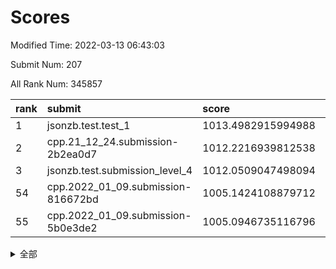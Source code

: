 # Scores

Modified Time: 2022-03-13 06:43:03

Submit Num: 207

All Rank Num: 345857

| rank |               submit               |       score        |       sigma        | pk_num |
| :--- | :--------------------------------- | :----------------- | :----------------- | :----- |
| 1    | jsonzb.test.test_1                 | 1013.4982915994988 | 0.8377172279759544 | 6686   |
| 2    | cpp.21_12_24.submission-2b2ea0d7   | 1012.2216939812538 | 0.7818933785531922 | 6682   |
| 3    | jsonzb.test.submission_level_4     | 1012.0509047498094 | 0.7944505504730014 | 6685   |
| 54   | cpp.2022_01_09.submission-816672bd | 1005.1424108879712 | 0.7163465270517351 | 6681   |
| 55   | cpp.2022_01_09.submission-5b0e3de2 | 1005.0946735116796 | 0.7054320072416875 | 6685   |


<details>
<summary>全部</summary>

| rank |                 submit                 |       score        |       sigma        | pk_num |
| :--- | :------------------------------------- | :----------------- | :----------------- | :----- |
| 1    | jsonzb.test.test_1                     | 1013.4982915994988 | 0.8377172279759544 | 6686   |
| 2    | cpp.21_12_24.submission-2b2ea0d7       | 1012.2216939812538 | 0.7818933785531922 | 6682   |
| 3    | jsonzb.test.submission_level_4         | 1012.0509047498094 | 0.7944505504730014 | 6685   |
| 4    | gobigger.level_3.submission_level_3_16 | 1011.6908916201886 | 0.7738357043704189 | 6685   |
| 5    | gobigger.level_3.submission_level_3_15 | 1011.6210784501664 | 0.7536812312325458 | 6682   |
| 6    | gobigger.level_3.submission_level_3_20 | 1011.5768559403883 | 0.8014937130024813 | 6679   |
| 7    | gobigger.level_3.submission_level_3_21 | 1011.5179732818775 | 0.7721503888444695 | 6681   |
| 8    | gobigger.level_3.submission_level_3_6  | 1011.4586049007219 | 0.8030155217363795 | 6687   |
| 9    | gobigger.level_3.submission_level_3_9  | 1011.3689119418723 | 0.7632940876016214 | 6683   |
| 10   | gobigger.level_3.submission_level_3_36 | 1010.7315064542338 | 0.7629642870443788 | 6685   |
| 11   | gobigger.level_3.submission_level_3_29 | 1010.7161887255922 | 0.7569582172396431 | 6682   |
| 12   | gobigger.level_3.submission_level_3_0  | 1010.6459569916806 | 0.767574415088428  | 6680   |
| 13   | gobigger.level_3.submission_level_3_4  | 1010.6407639827751 | 0.7561163012787102 | 6686   |
| 14   | gobigger.level_3.submission_level_3_27 | 1010.6286321207834 | 0.7833722922610061 | 6688   |
| 15   | gobigger.level_3.submission_level_3_39 | 1010.6027193011848 | 0.7578317089821429 | 6686   |
| 16   | gobigger.level_3.submission_level_3_19 | 1010.4653902867841 | 0.767803512876916  | 6686   |
| 17   | gobigger.level_3.submission_level_3_13 | 1010.3753570530273 | 0.7672027445696232 | 6679   |
| 18   | gobigger.level_3.submission_level_3_22 | 1010.3719478130632 | 0.7481403747970851 | 6680   |
| 19   | gobigger.level_3.submission_level_3_41 | 1010.3018052802533 | 0.7693770395910333 | 6686   |
| 20   | gobigger.level_3.submission_level_3_34 | 1010.2706748243035 | 0.7988958728833984 | 6683   |
| 21   | gobigger.level_3.submission_level_3_42 | 1010.2010318143024 | 0.7834037553332523 | 6685   |
| 22   | gobigger.level_3.submission_level_3_24 | 1010.0951353827818 | 0.7409083555877274 | 6690   |
| 23   | gobigger.level_3.submission_level_3_33 | 1010.0428606294101 | 0.7767325223249493 | 6684   |
| 24   | gobigger.level_3.submission_level_3_26 | 1010.0412440158152 | 0.7613049675538885 | 6688   |
| 25   | gobigger.level_3.submission_level_3_30 | 1010.0408446080505 | 0.7519464386857142 | 6676   |
| 26   | gobigger.level_3.submission_level_3_35 | 1010.0366855705687 | 0.7612194228451111 | 6684   |
| 27   | gobigger.level_3.submission_level_3_28 | 1010.0092180781281 | 0.7544216577156586 | 6687   |
| 28   | gobigger.level_3.submission_level_3_47 | 1010.0054854739575 | 0.735948212988351  | 6679   |
| 29   | gobigger.level_3.submission_level_3_10 | 1009.8861693359903 | 0.7556043365922734 | 6683   |
| 30   | gobigger.level_3.submission_level_3_31 | 1009.8092815002159 | 0.7534589920121328 | 6685   |
| 31   | gobigger.level_3.submission_level_3_23 | 1009.7881097300495 | 0.7482691538864612 | 6678   |
| 32   | gobigger.level_3.submission_level_3_25 | 1009.7792272361665 | 0.7502514295479058 | 6686   |
| 33   | gobigger.level_3.submission_level_3_45 | 1009.736655420033  | 0.7619855494022526 | 6690   |
| 34   | gobigger.level_3.submission_level_3_32 | 1009.7104515949105 | 0.7817029064597862 | 6684   |
| 35   | gobigger.level_3.submission_level_3_48 | 1009.681685929034  | 0.7425327441025982 | 6684   |
| 36   | gobigger.level_3.submission_level_3_7  | 1009.6675822852092 | 0.7317425247894705 | 6685   |
| 37   | gobigger.level_3.submission_level_3_11 | 1009.6611320766435 | 0.7486689245564959 | 6681   |
| 38   | gobigger.level_3.submission_level_3_12 | 1009.5936371745476 | 0.7577345325027143 | 6683   |
| 39   | gobigger.level_3.submission_level_3_44 | 1009.5792137529592 | 0.7503776595862564 | 6680   |
| 40   | gobigger.level_3.submission_level_3_5  | 1009.5479010405522 | 0.7816245048399248 | 6680   |
| 41   | gobigger.level_3.submission_level_3_1  | 1009.4911602935291 | 0.7529110635888692 | 6680   |
| 42   | gobigger.level_3.submission_level_3_40 | 1009.3518301410459 | 0.7384969016908347 | 6682   |
| 43   | gobigger.level_3.submission_level_3_43 | 1009.2775089890215 | 0.7679793201090251 | 6687   |
| 44   | gobigger.level_3.submission_level_3_37 | 1009.1589226328736 | 0.7589328030368866 | 6682   |
| 45   | gobigger.level_3.submission_level_3_2  | 1009.1498833990582 | 0.7521735292607068 | 6684   |
| 46   | gobigger.level_3.submission_level_3_46 | 1009.0265842809622 | 0.7346116330956782 | 6684   |
| 47   | gobigger.level_3.submission_level_3_8  | 1009.0135102710537 | 0.7533787618274176 | 6679   |
| 48   | gobigger.level_3.submission_level_3_14 | 1008.8515834645923 | 0.7435642934814388 | 6684   |
| 49   | gobigger.level_3.submission_level_3_49 | 1008.8224981824646 | 0.7440588362889474 | 6680   |
| 50   | gobigger.level_3.submission_level_3_18 | 1008.6789105759502 | 0.7360671355244871 | 6689   |
| 51   | gobigger.level_3.submission_level_3_3  | 1008.4380231919332 | 0.7315204599436809 | 6683   |
| 52   | gobigger.level_3.submission_level_3_38 | 1008.1723811866875 | 0.7338897095747728 | 6683   |
| 53   | gobigger.level_3.submission_level_3_17 | 1007.8988875635554 | 0.74750266932398   | 6686   |
| 54   | cpp.2022_01_09.submission-816672bd     | 1005.1424108879712 | 0.7163465270517351 | 6681   |
| 55   | cpp.2022_01_09.submission-5b0e3de2     | 1005.0946735116796 | 0.7054320072416875 | 6685   |
| 56   | gobigger.level_1.submission_level_1_36 | 1004.8753895256415 | 0.7049807825338834 | 6688   |
| 57   | gobigger.level_1.submission_level_1_0  | 1004.8152605285097 | 0.7196717467322217 | 6682   |
| 58   | gobigger.level_1.submission_level_1_34 | 1004.4319941296282 | 0.7317270967874572 | 6677   |
| 59   | gobigger.level_1.submission_level_1_48 | 1004.2844802482418 | 0.7282977152227246 | 6688   |
| 60   | gobigger.level_1.submission_level_1_49 | 1004.2808789063827 | 0.7147495308471932 | 6683   |
| 61   | gobigger.level_1.submission_level_1_7  | 1004.1132879613574 | 0.7190053663379132 | 6690   |
| 62   | gobigger.level_1.submission_level_1_26 | 1004.0849529458308 | 0.7378800962689529 | 6685   |
| 63   | gobigger.level_1.submission_level_1_6  | 1004.0749404686411 | 0.7260298401429358 | 6687   |
| 64   | gobigger.level_1.submission_level_1_8  | 1003.9765971717292 | 0.7132101785295019 | 6679   |
| 65   | gobigger.level_1.submission_level_1_29 | 1003.8953366865273 | 0.7169151350490764 | 6683   |
| 66   | gobigger.level_1.submission_level_1_46 | 1003.7299437150374 | 0.7208421365288398 | 6683   |
| 67   | gobigger.level_1.submission_level_1_31 | 1003.6962143969539 | 0.7147841288412905 | 6682   |
| 68   | gobigger.level_1.submission_level_1_1  | 1003.6859513340188 | 0.7203886314293407 | 6682   |
| 69   | gobigger.level_1.submission_level_1_19 | 1003.6729922142687 | 0.7370330760718403 | 6683   |
| 70   | gobigger.level_1.submission_level_1_13 | 1003.6571721397746 | 0.7200668916541926 | 6679   |
| 71   | gobigger.level_1.submission_level_1_33 | 1003.6445572853982 | 0.7151959032507589 | 6684   |
| 72   | gobigger.level_1.submission_level_1_18 | 1003.6414729142301 | 0.7203143523465098 | 6681   |
| 73   | gobigger.level_1.submission_level_1_41 | 1003.6125283895589 | 0.7138558046326111 | 6680   |
| 74   | gobigger.level_1.submission_level_1_40 | 1003.6009114552891 | 0.7284566102989902 | 6687   |
| 75   | gobigger.level_1.submission_level_1_17 | 1003.5516405047995 | 0.7140567638798011 | 6690   |
| 76   | gobigger.level_1.submission_level_1_15 | 1003.5249463396489 | 0.7120786849505171 | 6678   |
| 77   | gobigger.level_1.submission_level_1_37 | 1003.5068493414713 | 0.7283072141038219 | 6683   |
| 78   | gobigger.level_1.submission_level_1_24 | 1003.5024222575786 | 0.7190661019523165 | 6685   |
| 79   | gobigger.level_1.submission_level_1_21 | 1003.4974593796343 | 0.7053245278295073 | 6686   |
| 80   | gobigger.level_1.submission_level_1_2  | 1003.4408285398562 | 0.7118124753901637 | 6681   |
| 81   | gobigger.level_1.submission_level_1_12 | 1003.3980897072319 | 0.7165323822481197 | 6683   |
| 82   | gobigger.level_1.submission_level_1_45 | 1003.3014434719021 | 0.7252942429145967 | 6687   |
| 83   | gobigger.level_1.submission_level_1_43 | 1003.2971889192944 | 0.7082293255214765 | 6685   |
| 84   | gobigger.level_1.submission_level_1_32 | 1003.2632106384655 | 0.7057564023885292 | 6683   |
| 85   | gobigger.level_1.submission_level_1_11 | 1003.1517260309306 | 0.7231416275547429 | 6682   |
| 86   | gobigger.level_1.submission_level_1_16 | 1003.070084271808  | 0.7091711726874599 | 6687   |
| 87   | gobigger.level_1.submission_level_1_35 | 1003.0492581765994 | 0.7114578069597407 | 6681   |
| 88   | gobigger.level_1.submission_level_1_22 | 1003.0436539800223 | 0.718221432616443  | 6682   |
| 89   | gobigger.level_1.submission_level_1_38 | 1003.0300649656954 | 0.7129389976398571 | 6680   |
| 90   | gobigger.level_1.submission_level_1_27 | 1002.9940819813291 | 0.7197354122696089 | 6685   |
| 91   | gobigger.level_1.submission_level_1_3  | 1002.8909553567936 | 0.7249652658610322 | 6682   |
| 92   | gobigger.level_1.submission_level_1_20 | 1002.8885860766576 | 0.7086530415362087 | 6678   |
| 93   | gobigger.level_1.submission_level_1_42 | 1002.862647942249  | 0.7148449599300137 | 6681   |
| 94   | gobigger.level_1.submission_level_1_10 | 1002.8418736960869 | 0.7184085189084409 | 6687   |
| 95   | gobigger.level_1.submission_level_1_39 | 1002.7419901601418 | 0.720864083121497  | 6683   |
| 96   | gobigger.level_1.submission_level_1_5  | 1002.6305321541089 | 0.7103287585122414 | 6684   |
| 97   | gobigger.level_1.submission_level_1_28 | 1002.4796628561216 | 0.7190800925940981 | 6685   |
| 98   | gobigger.level_1.submission_level_1_9  | 1002.4095072518759 | 0.7168592818106406 | 6687   |
| 99   | gobigger.level_1.submission_level_1_4  | 1002.346876345384  | 0.7161599233780167 | 6684   |
| 100  | gobigger.level_1.submission_level_1_23 | 1002.3427413832727 | 0.7051246521782084 | 6680   |
| 101  | gobigger.level_1.submission_level_1_14 | 1002.2648559404514 | 0.7048327416784222 | 6681   |
| 102  | gobigger.level_1.submission_level_1_47 | 1002.1835728184252 | 0.7086021288882749 | 6686   |
| 103  | gobigger.level_1.submission_level_1_44 | 1002.1700311217253 | 0.7221859728323364 | 6684   |
| 104  | gobigger.level_1.submission_level_1_30 | 1002.0183364223801 | 0.7240754463773972 | 6681   |
| 105  | gobigger.level_1.submission_level_1_25 | 1001.6617240131793 | 0.7022544317518162 | 6683   |
| 106  | gobigger.random.submission_random_6    | 997.2040410170965  | 0.7142353429143382 | 6686   |
| 107  | gobigger.random.submission_random_47   | 997.1802379696832  | 0.7126459731555482 | 6676   |
| 108  | gobigger.random.submission_random_32   | 997.0703713048686  | 0.7095201671146792 | 6688   |
| 109  | gobigger.random.submission_random_38   | 997.0481989913656  | 0.7008339168978122 | 6684   |
| 110  | gobigger.random.submission_random_45   | 996.9767469757356  | 0.705621511893753  | 6683   |
| 111  | gobigger.random.submission_random_11   | 996.9179189503375  | 0.7091389434954346 | 6684   |
| 112  | gobigger.random.submission_random_40   | 996.8649752064114  | 0.7009440731189438 | 6685   |
| 113  | gobigger.random.submission_random_25   | 996.7210319314229  | 0.7274138136685144 | 6682   |
| 114  | gobigger.random.submission_random_3    | 996.7081916711105  | 0.6973187944675673 | 6686   |
| 115  | gobigger.random.submission_random_27   | 996.7023927436824  | 0.7081589939545271 | 6683   |
| 116  | gobigger.random.submission_random_15   | 996.6398440970032  | 0.6997265447782807 | 6680   |
| 117  | gobigger.random.submission_random_37   | 996.5183919504874  | 0.7068662138658243 | 6683   |
| 118  | gobigger.random.submission_random_23   | 996.4998809092398  | 0.714025134674214  | 6685   |
| 119  | gobigger.random.submission_random_35   | 996.3462329475702  | 0.718850715489882  | 6684   |
| 120  | gobigger.random.submission_random_14   | 996.3446496875232  | 0.7065618443033204 | 6679   |
| 121  | gobigger.random.submission_random_10   | 996.3354739433164  | 0.6980586436591325 | 6680   |
| 122  | gobigger.random.submission_random_29   | 996.3221143617309  | 0.7047849407477865 | 6685   |
| 123  | gobigger.random.submission_random_5    | 996.2099531047933  | 0.7102512611620041 | 6683   |
| 124  | gobigger.random.submission_random_49   | 996.1694138963619  | 0.7115933663350603 | 6685   |
| 125  | gobigger.random.submission_random_17   | 996.1083624559843  | 0.7028923789787168 | 6677   |
| 126  | gobigger.random.submission_random_46   | 996.0718487868293  | 0.7037994049370518 | 6676   |
| 127  | gobigger.random.submission_random_20   | 996.0551116102001  | 0.702892512314642  | 6685   |
| 128  | gobigger.random.submission_random_28   | 996.018415528822   | 0.7079982533225728 | 6683   |
| 129  | gobigger.random.submission_random_0    | 996.0127808174863  | 0.7087479226500993 | 6687   |
| 130  | gobigger.random.submission_random_30   | 996.0114421222835  | 0.7220918732130444 | 6688   |
| 131  | gobigger.random.submission_random_18   | 995.9013696923632  | 0.706678859444438  | 6681   |
| 132  | gobigger.random.submission_random_42   | 995.8618560228879  | 0.7077346240179554 | 6679   |
| 133  | gobigger.random.submission_random_24   | 995.8611693753808  | 0.7072251896494978 | 6683   |
| 134  | gobigger.random.submission_random_21   | 995.7527524486559  | 0.7077923934990162 | 6685   |
| 135  | gobigger.random.submission_random_16   | 995.729987653131   | 0.6998833073466088 | 6681   |
| 136  | gobigger.random.submission_random_48   | 995.7135965055603  | 0.7194428717167879 | 6686   |
| 137  | gobigger.random.submission_random_34   | 995.5823716614921  | 0.7021908246950725 | 6681   |
| 138  | gobigger.random.submission_random_7    | 995.5503559626496  | 0.7107407506770356 | 6682   |
| 139  | gobigger.random.submission_random_1    | 995.4339516203648  | 0.7067593263248826 | 6674   |
| 140  | gobigger.random.submission_random_22   | 995.426368770193   | 0.7033761800670005 | 6681   |
| 141  | gobigger.random.submission_random_26   | 995.4219676359376  | 0.7099659964168473 | 6684   |
| 142  | gobigger.random.submission_random_39   | 995.3998992617063  | 0.71788339750924   | 6680   |
| 143  | gobigger.random.submission_random_19   | 995.3816257014976  | 0.7112412327314702 | 6680   |
| 144  | gobigger.random.submission_random_44   | 995.3741187231867  | 0.7125963111984669 | 6684   |
| 145  | gobigger.random.submission_random_9    | 995.3508499270115  | 0.6974534686106931 | 6688   |
| 146  | gobigger.random.submission_random_12   | 995.3395310382981  | 0.7152304642409827 | 6684   |
| 147  | gobigger.random.submission_random_2    | 995.3329681859087  | 0.6999997226074139 | 6685   |
| 148  | gobigger.random.submission_random_41   | 995.283790718491   | 0.7129083498243975 | 6686   |
| 149  | gobigger.random.submission_random_31   | 995.2007550060925  | 0.7152232140515107 | 6682   |
| 150  | gobigger.random.submission_random_36   | 995.156684334428   | 0.6994629329303094 | 6678   |
| 151  | gobigger.random.submission_random_43   | 995.1339355391868  | 0.7178220046715652 | 6682   |
| 152  | gobigger.random.submission_random_8    | 995.0559888104866  | 0.7233676885467919 | 6687   |
| 153  | gobigger.random.submission_random_4    | 994.9523425725367  | 0.7173941973660469 | 6684   |
| 154  | gobigger.random.submission_random_13   | 994.9499186875519  | 0.7153734052394108 | 6685   |
| 155  | gobigger.random.submission_random_33   | 994.7890262526196  | 0.7069563118460412 | 6686   |
| 156  | gobigger.level_2.submission_level_2_9  | 993.6979372923539  | 0.716415601002564  | 6682   |
| 157  | gobigger.level_2.submission_level_2_4  | 993.6902304709123  | 0.7354562027943036 | 6683   |
| 158  | gobigger.level_2.submission_level_2_25 | 993.4147830572688  | 0.7380182452394531 | 6681   |
| 159  | gobigger.level_2.submission_level_2_0  | 993.3806159675574  | 0.7348958633650906 | 6684   |
| 160  | gobigger.level_2.submission_level_2_38 | 993.2281815092714  | 0.712737871830911  | 6684   |
| 161  | gobigger.level_2.submission_level_2_16 | 993.2250265523295  | 0.740054415762705  | 6682   |
| 162  | gobigger.level_2.submission_level_2_48 | 993.0009382999983  | 0.7568425863300065 | 6683   |
| 163  | gobigger.level_2.submission_level_2_47 | 992.9576243108648  | 0.7270144267962597 | 6678   |
| 164  | gobigger.level_2.submission_level_2_35 | 992.9376540357679  | 0.7563467752687258 | 6682   |
| 165  | gobigger.level_2.submission_level_2_21 | 992.922143035337   | 0.7584626354212745 | 6689   |
| 166  | gobigger.level_2.submission_level_2_46 | 992.8953340247342  | 0.7594437710127329 | 6687   |
| 167  | gobigger.level_2.submission_level_2_31 | 992.7639654592235  | 0.7549435846721563 | 6683   |
| 168  | gobigger.level_2.submission_level_2_32 | 992.7571298153819  | 0.7645028146054083 | 6683   |
| 169  | gobigger.level_2.submission_level_2_8  | 992.6835445387792  | 0.7528215624322038 | 6687   |
| 170  | gobigger.level_2.submission_level_2_17 | 992.6103232560781  | 0.7519515625382185 | 6685   |
| 171  | gobigger.level_2.submission_level_2_10 | 992.6057171808686  | 0.7521611977637155 | 6682   |
| 172  | gobigger.level_2.submission_level_2_39 | 992.5913848368017  | 0.7314673956199726 | 6684   |
| 173  | gobigger.level_2.submission_level_2_42 | 992.5346011545219  | 0.7417278229738407 | 6679   |
| 174  | gobigger.level_2.submission_level_2_26 | 992.510684780686   | 0.7671155147912125 | 6686   |
| 175  | gobigger.level_2.submission_level_2_29 | 992.4714219975775  | 0.7458952618698772 | 6683   |
| 176  | gobigger.level_2.submission_level_2_7  | 992.4423587333448  | 0.755110718244282  | 6684   |
| 177  | gobigger.level_2.submission_level_2_43 | 992.4179997985428  | 0.7430029306464426 | 6683   |
| 178  | gobigger.level_2.submission_level_2_28 | 992.3677272133382  | 0.7488026060630731 | 6683   |
| 179  | gobigger.level_2.submission_level_2_49 | 992.3547092988467  | 0.7321060505985142 | 6688   |
| 180  | gobigger.level_2.submission_level_2_23 | 992.267168217767   | 0.7468167483852846 | 6682   |
| 181  | gobigger.level_2.submission_level_2_19 | 992.248557859126   | 0.7455452353931097 | 6682   |
| 182  | gobigger.level_2.submission_level_2_22 | 992.2479338054654  | 0.7435984594654877 | 6687   |
| 183  | gobigger.level_2.submission_level_2_2  | 992.1049813713175  | 0.7340109158385453 | 6687   |
| 184  | gobigger.level_2.submission_level_2_27 | 992.058117433183   | 0.7384211047767026 | 6679   |
| 185  | gobigger.level_2.submission_level_2_14 | 991.9987012047113  | 0.7461954297901622 | 6684   |
| 186  | gobigger.level_2.submission_level_2_45 | 991.9409494251224  | 0.759158180317861  | 6685   |
| 187  | gobigger.level_2.submission_level_2_6  | 991.9393143103371  | 0.7490257403237598 | 6680   |
| 188  | gobigger.level_2.submission_level_2_1  | 991.9180003659731  | 0.7502047013064387 | 6684   |
| 189  | gobigger.level_2.submission_level_2_33 | 991.9162863205734  | 0.7666379743550649 | 6680   |
| 190  | gobigger.level_2.submission_level_2_34 | 991.8383525596937  | 0.7445528765754469 | 6682   |
| 191  | gobigger.level_2.submission_level_2_41 | 991.664249069409   | 0.7471939364105792 | 6690   |
| 192  | gobigger.level_2.submission_level_2_37 | 991.5894454926337  | 0.7518726329025901 | 6688   |
| 193  | gobigger.level_2.submission_level_2_40 | 991.5103504934195  | 0.7574898004731118 | 6678   |
| 194  | gobigger.level_2.submission_level_2_24 | 991.4018844408683  | 0.7757816156512024 | 6680   |
| 195  | gobigger.level_2.submission_level_2_12 | 991.3421871407157  | 0.7704127804598044 | 6683   |
| 196  | gobigger.level_2.submission_level_2_20 | 991.3179381198844  | 0.7586491820634348 | 6681   |
| 197  | gobigger.level_2.submission_level_2_3  | 991.2323474905688  | 0.7544322055282551 | 6684   |
| 198  | gobigger.level_2.submission_level_2_5  | 991.1716905456202  | 0.7613734811233932 | 6684   |
| 199  | gobigger.level_2.submission_level_2_36 | 991.0859731247473  | 0.7450917035055666 | 6683   |
| 200  | gobigger.level_2.submission_level_2_30 | 991.0621808470505  | 0.7460338657100671 | 6687   |
| 201  | gobigger.level_2.submission_level_2_18 | 990.8945060389568  | 0.742627444230794  | 6681   |
| 202  | gobigger.level_2.submission_level_2_13 | 990.7947263531748  | 0.7517031889995498 | 6684   |
| 203  | gobigger.level_2.submission_level_2_11 | 990.7399220081493  | 0.7756147437752623 | 6684   |
| 204  | gobigger.level_2.submission_level_2_44 | 990.5745366755309  | 0.7617337316473345 | 6682   |
| 205  | gobigger.level_2.submission_level_2_15 | 990.4369891877868  | 0.7589067212920941 | 6680   |
| 206  | gobigger.none.submission_none_1        | 976.98698198447    | 1.3676146867833472 | 6677   |
| 207  | gobigger.none.submission_none_0        | 976.2473236624032  | 1.4617437348331381 | 6684   |

</details>